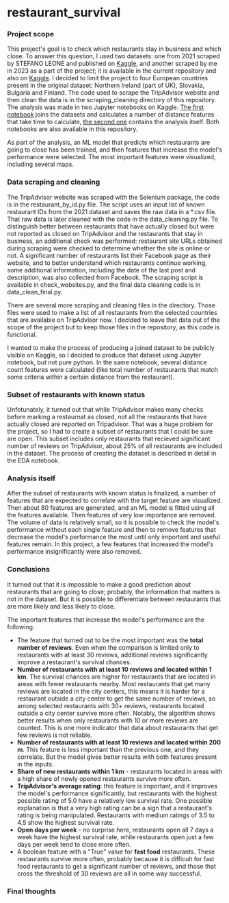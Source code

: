 # restaurant_survival
### Project scope
This project's goal is to check which restaurants stay in business and which close. To answer this question, I used two datasets: one from 2021 scraped by STEFANO LEONE and published on [Kaggle](https://www.kaggle.com/datasets/stefanoleone992/tripadvisor-european-restaurants), and another scraped by me in 2023 as a part of the project; it is available in the current repository and also on [Kaggle](https://www.kaggle.com/datasets/artemfedorov/restraunt-survival). I decided to limit the project to four European countries present in the original dataset: Northern Ireland (part of UK), Slovakia, Bulgaria and Finland. The code used to scrape the TripAdvisor website and then clean the data is in the scraping_cleaning directory of this repository. The analysis was made in two Jupyter notebooks on Kaggle. [The first notebook](https://www.kaggle.com/code/artemfedorov/resrt-survival-join) joins the datasets and calculates a number of distance features that take time to calculate, [the second one](https://www.kaggle.com/code/artemfedorov/restaurant-survival-eda) contains the analysis itself. Both notebooks are also available in this repository.

As part of the analysis, an ML model that predicts which restaurants are going to close has been trained, and then features that increase the model's performance were selected. The most important features were visualized, including several maps.

### Data scraping and cleaning
The TripAdvisor website was scraped with the Selenium package, the code is in the restaurant_by_id.py file. The script uses an input list of known restaurant IDs from the 2021 dataset and saves the raw data in a *.csv file. That raw data is later cleaned with the code in the data_cleaning.py file. To distinguish better between restaurants that have actually closed but were not reported as closed on TripAdvisor and the restaurants that stay in business, an additional check was performed: restaurant site URLs obtained during scraping were checked to determine whether the site is online or not. A significant number of restaurants list their Facebook page as their website, and to better understand which restaurants continue working, some additional information, including the date of the last post and description, was also collected from Facebook. The scraping script is available in check_websites.py, and the final data cleaning code is in data_clean_final.py.

There are several more scraping and cleaning files in the directory. Those files were used to make a list of all restaurants from the selected countries that are available on TripAdvisor now. I decided to leave that data out of the scope of the project but to keep those files in the repository, as this code is functional.

I wanted to make the process of producing a joined dataset to be publicly visible on Kaggle, so I decided to produce that dataset using Jupyter notebook, but not pure python. In the same notebook, several distance count features were calculated (like total number of restaurants that match some criteria within a certain distance from the restaurant).

### Subset of restaurants with known status
Unfotunately, it turned out that while TripAdvisor makes many checks before marking a restaurnat as closed, not all the restaurants that have actually closed are reported on Tripadvisor. That was a huge problem for the project, so I had to create a subset of restaurants that I could be sure are open. This subset includes only restaurants that recieved significant number of reviews on TripAdvisor, about 25% of all restaurants are included in the dataset. The process of creating the dataset is described in detail in the EDA notebook. 

### Analysis itself
After the subset of restaurants with known status is finalized, a number of features that are expected to correlate with the target feature are visualized. Then about 80 features are generated, and an ML model is fitted using all the features available. Then features of very low importance are removed. The volume of data is relatively small, so it is possible to check the model's performance without each single feature and then to remove features that decrease the model's performance the most until only important and useful features remain. In this project, a few features that increased the model's performance insignificantly were also removed. 

### Conclusions
It turned out that it is impossible to make a good prediction about restaurants that are going to close; probably, the information that matters is not in the dataset. But it is possible to differentiate between restaurants that are more likely and less likely to close.

The important features that increase the model's performance are the following:
* The feature that turned out to be the most important was the **total number of reviews**. Even when the comparison is limited only to restaurants with at least 30 reviews, additional reviews significantly improve a restaurant's survival chances.
* **Number of restaurants with at least 10 reviews and located within 1 km**. The survival chances are higher for restaurants that are located in areas with fewer restaurants nearby. Most restaurants that get many reviews are located in the city centers, this means it is harder for a restaurant outside a city center to get the same number of reviews, so among selected restaurants with 30+ reviews, restaurants located outside a city center survive more often. Notably, the algorithm shows better results when only restaurants with 10 or more reviews are counted. This is one more indicator that data about restaurants that get few reviews is not reliable.
* **Number of restaurants with at least 10 reviews and located within 200 m**. This feature is less important than the previous one, and they correlate. But the model gives better results with both features present in the inputs.
* **Share of new restaurants within 1 km** - restaurants located in areas with a high share of newly opened restaurants survive more often.
* **TripAdvisor's average rating**: this feature is important, and it improves the model's performance significantly, but restaurants with the highest possible rating of 5.0 have a relatively low survival rate. One possible explanation is that a very high rating can be a sign that a restaurant's rating is being manipulated. Restaurants with medium ratings of 3.5 to 4.5 show the highest survival rate.
* **Open days per week** - no surprise here, restaurants open all 7 days a week have the highest survival rate, while restaurants open just a few days per week tend to close more often.
* A boolean feature with a "True" value for **fast food** restaurants. These restaurants survive more often, probably because it is difficult for fast food restaurants to get a significant number of reviews, and those that cross the threshold of 30 reviews are all in some way successful.

### Final thoughts

